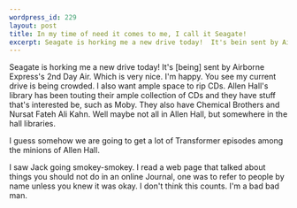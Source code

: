 ```yaml
--- 
wordpress_id: 229
layout: post
title: In my time of need it comes to me, I call it Seagate!
excerpt: Seagate is horking me a new drive today!  It's bein sent by Airborne Express's 2nd Day Air.  Which is very nice.  I'm happy.  You see my current drive is being crowded.  I also want ample space to rip CDs.  Allen Hall's library has been touting their ample collection of CDs and they have stuff that's interested be, such as Moby.  They also have Chemical Brothers and Nursat Fateh Ali Kahn.  Well maybe not all in Allen Hall, but somewhere in the hall libraries.<p>I guess somehow we are going to get a lot of Transformer episodes among the minions of Allen Hall.<p>I saw Jack going smokey-smokey.  I read a web page that talked about things you should not do in an online Journal, one was to refer to people by name unless you knew it was okay.  I don't think this counts.  I'm a bad bad man.
---
```

Seagate is horking me a new drive today!  It's [being] sent by Airborne Express's 2nd Day Air.  Which is very nice.  I'm happy.  You see my current drive is being crowded.  I also want ample space to rip CDs.  Allen Hall's library has been touting their ample collection of CDs and they have stuff that's interested be, such as Moby.  They also have Chemical Brothers and Nursat Fateh Ali Kahn.  Well maybe not all in Allen Hall, but somewhere in the hall libraries.

I guess somehow we are going to get a lot of Transformer episodes among the minions of Allen Hall.

I saw Jack going smokey-smokey.  I read a web page that talked about things you should not do in an online Journal, one was to refer to people by name unless you knew it was okay.  I don't think this counts.  I'm a bad bad man.
